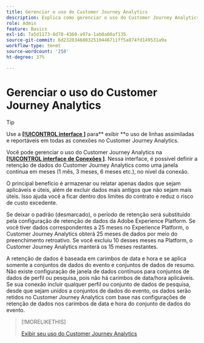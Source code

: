 ```yaml
---
title: Gerenciar o uso do Customer Journey Analytics
description: Explica como gerenciar o uso do Customer Journey Analytics.
role: Admin
feature: Basics
exl-id: 7a5d1173-8d78-4360-a97a-1ab0a60af135
source-git-commit: 6d23203468032510446711ff5a874fd149531a9a
workflow-type: tm+mt
source-wordcount: '258'
ht-degree: 37%

---
```


# Gerenciar o uso do Customer Journey Analytics

>[!TIP]
>
>Use a [**[!UICONTROL interface ]**](/help/connections/manage-connections.md#usage) para** exibir **o uso de linhas assimiladas e reportáveis em todas as conexões no Customer Journey Analytics.



Você pode gerenciar o uso do Customer Journey Analytics na [**[!UICONTROL interface de Conexões ]**](/help/connections/create-connection.md). Nessa interface, é possível definir a retenção de dados do Customer Journey Analytics como uma janela contínua em meses (1 mês, 3 meses, 6 meses etc.), no nível da conexão.

O principal benefício é armazenar ou relatar apenas dados que sejam aplicáveis e úteis, além de excluir dados mais antigos que não sejam mais úteis. Isso ajuda você a ficar dentro dos limites do contrato e reduz o risco de custo excedente.

Se deixar o padrão (desmarcado), o período de retenção será substituído pela configuração de retenção de dados da Adobe Experience Platform. Se você tiver dados correspondentes a 25 meses no Experience Platform, o Customer Journey Analytics obterá 25 meses de dados por meio do preenchimento retroativo. Se você excluiu 10 desses meses na Platform, o Customer Journey Analytics manterá os 15 meses restantes.

A retenção de dados é baseada em carimbos de data e hora e se aplica somente a conjuntos de dados do evento e conjuntos de dados de resumo. Não existe configuração de janela de dados contínuos para conjuntos de dados de perfil ou pesquisa, pois não há carimbos de data/hora aplicáveis. Se sua conexão incluir qualquer perfil ou conjunto de dados de pesquisa, desde que sejam unidos a conjuntos de dados do evento, os dados serão retidos no Customer Journey Analytics com base nas configurações de retenção de dados nos carimbos de data e hora do conjunto de dados do evento.


>[!MORELIKETHIS]
>
>[Exibir seu uso do Customer Journey Analytics](/help/connections/manage-connections.md#usage)

